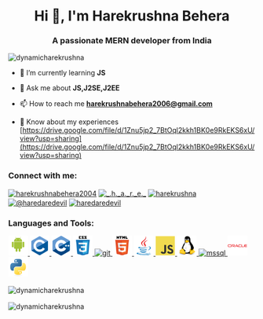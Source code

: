 <h1 align="center">Hi 👋, I'm Harekrushna Behera</h1>
<h3 align="center">A passionate MERN developer from India</h3>

<p align="left"> <img src="https://komarev.com/ghpvc/?username=dynamicharekrushna&label=Profile%20views&color=0e75b6&style=flat" alt="dynamicharekrushna" /> </p>

- 🌱 I’m currently learning **JS**

- 💬 Ask me about **JS,J2SE,J2EE**

- 📫 How to reach me **harekrushnabehera2006@gmail.com**

- 📄 Know about my experiences [https://drive.google.com/file/d/1Znu5jp2_7BtOql2kkh1BK0e9RkEKS6xU/view?usp=sharing](https://drive.google.com/file/d/1Znu5jp2_7BtOql2kkh1BK0e9RkEKS6xU/view?usp=sharing)

<h3 align="left">Connect with me:</h3>
<p align="left">
<a href="https://linkedin.com/in/harekrushnabehera2004" target="blank"><img align="center" src="https://raw.githubusercontent.com/rahuldkjain/github-profile-readme-generator/master/src/images/icons/Social/linked-in-alt.svg" alt="harekrushnabehera2004" height="30" width="40" /></a>
<a href="https://instagram.com/_.h._a._r._e._" target="blank"><img align="center" src="https://raw.githubusercontent.com/rahuldkjain/github-profile-readme-generator/master/src/images/icons/Social/instagram.svg" alt="_.h._a._r._e._" height="30" width="40" /></a>
<a href="https://www.codechef.com/users/harekrushna" target="blank"><img align="center" src="https://cdn.jsdelivr.net/npm/simple-icons@3.1.0/icons/codechef.svg" alt="harekrushna" height="30" width="40" /></a>
<a href="https://www.hackerrank.com/@haredaredevil" target="blank"><img align="center" src="https://raw.githubusercontent.com/rahuldkjain/github-profile-readme-generator/master/src/images/icons/Social/hackerrank.svg" alt="@haredaredevil" height="30" width="40" /></a>
<a href="https://www.leetcode.com/haredaredevil" target="blank"><img align="center" src="https://raw.githubusercontent.com/rahuldkjain/github-profile-readme-generator/master/src/images/icons/Social/leet-code.svg" alt="haredaredevil" height="30" width="40" /></a>
</p>

<h3 align="left">Languages and Tools:</h3>
<p align="left"> <a href="https://developer.android.com" target="_blank" rel="noreferrer"> <img src="https://raw.githubusercontent.com/devicons/devicon/master/icons/android/android-original-wordmark.svg" alt="android" width="40" height="40"/> </a> <a href="https://www.cprogramming.com/" target="_blank" rel="noreferrer"> <img src="https://raw.githubusercontent.com/devicons/devicon/master/icons/c/c-original.svg" alt="c" width="40" height="40"/> </a> <a href="https://www.w3schools.com/cpp/" target="_blank" rel="noreferrer"> <img src="https://raw.githubusercontent.com/devicons/devicon/master/icons/cplusplus/cplusplus-original.svg" alt="cplusplus" width="40" height="40"/> </a> <a href="https://www.w3schools.com/css/" target="_blank" rel="noreferrer"> <img src="https://raw.githubusercontent.com/devicons/devicon/master/icons/css3/css3-original-wordmark.svg" alt="css3" width="40" height="40"/> </a> <a href="https://git-scm.com/" target="_blank" rel="noreferrer"> <img src="https://www.vectorlogo.zone/logos/git-scm/git-scm-icon.svg" alt="git" width="40" height="40"/> </a> <a href="https://www.w3.org/html/" target="_blank" rel="noreferrer"> <img src="https://raw.githubusercontent.com/devicons/devicon/master/icons/html5/html5-original-wordmark.svg" alt="html5" width="40" height="40"/> </a> <a href="https://www.java.com" target="_blank" rel="noreferrer"> <img src="https://raw.githubusercontent.com/devicons/devicon/master/icons/java/java-original.svg" alt="java" width="40" height="40"/> </a> <a href="https://developer.mozilla.org/en-US/docs/Web/JavaScript" target="_blank" rel="noreferrer"> <img src="https://raw.githubusercontent.com/devicons/devicon/master/icons/javascript/javascript-original.svg" alt="javascript" width="40" height="40"/> </a> <a href="https://www.linux.org/" target="_blank" rel="noreferrer"> <img src="https://raw.githubusercontent.com/devicons/devicon/master/icons/linux/linux-original.svg" alt="linux" width="40" height="40"/> </a> <a href="https://www.microsoft.com/en-us/sql-server" target="_blank" rel="noreferrer"> <img src="https://www.svgrepo.com/show/303229/microsoft-sql-server-logo.svg" alt="mssql" width="40" height="40"/> </a> <a href="https://www.oracle.com/" target="_blank" rel="noreferrer"> <img src="https://raw.githubusercontent.com/devicons/devicon/master/icons/oracle/oracle-original.svg" alt="oracle" width="40" height="40"/> </a> <a href="https://www.python.org" target="_blank" rel="noreferrer"> <img src="https://raw.githubusercontent.com/devicons/devicon/master/icons/python/python-original.svg" alt="python" width="40" height="40"/> </a> </p>

<p><img align="center" src="https://github-readme-stats.vercel.app/api/top-langs?username=dynamicharekrushna&show_icons=true&locale=en&layout=compact" alt="dynamicharekrushna" /></p>

<p><img align="center" src="https://github-readme-streak-stats.herokuapp.com/?user=dynamicharekrushna&" alt="dynamicharekrushna" /></p>
